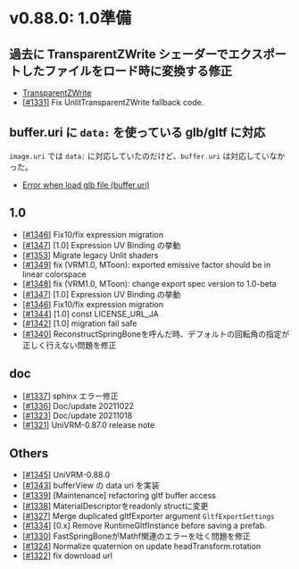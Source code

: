 # v0.88.0: 1.0準備

## 過去に TransparentZWrite シェーダーでエクスポートしたファイルをロード時に変換する修正

* [TransparentZWrite ](/api/material/transparent_zwrite)
* [[\#1331](https://github.com/vrm-c/UniVRM/pull/1331)] Fix UnlitTransparentZWrite fallback code.

## buffer.uri に `data:` を使っている glb/gltf に対応

`image.uri` では `data:` に対応していたのだけど、`buffer.uri` は対応していなかった。

* [Error when load glb file (buffer.uri)](https://github.com/vrm-c/UniVRM/issues/1326)

## 1.0
* [[\#1346](https://github.com/vrm-c/UniVRM/pull/1346)] Fix10/fix expression migration
* [[\#1347](https://github.com/vrm-c/UniVRM/pull/1347)] [1.0] Expression UV Binding の挙動
* [[\#1353](https://github.com/vrm-c/UniVRM/pull/1353)] Migrate legacy Unlit shaders
* [[\#1349](https://github.com/vrm-c/UniVRM/pull/1349)] fix (VRM1.0, MToon): exported emissive factor should be in linear colorspace
* [[\#1348](https://github.com/vrm-c/UniVRM/pull/1348)] fix (VRM1.0, MToon): change export spec version to 1.0-beta
* [[\#1347](https://github.com/vrm-c/UniVRM/pull/1347)] [1.0] Expression UV Binding の挙動
* [[\#1346](https://github.com/vrm-c/UniVRM/pull/1346)] Fix10/fix expression migration
* [[\#1344](https://github.com/vrm-c/UniVRM/pull/1344)] [1.0] const LICENSE_URL_JA
* [[\#1342](https://github.com/vrm-c/UniVRM/pull/1342)] [1.0] migration fail safe
* [[\#1340](https://github.com/vrm-c/UniVRM/pull/1340)] ReconstructSpringBoneを呼んだ時、デフォルトの回転角の指定が正しく行えない問題を修正

## doc
* [[\#1337](https://github.com/vrm-c/UniVRM/pull/1337)] sphinx エラー修正
* [[\#1336](https://github.com/vrm-c/UniVRM/pull/1336)] Doc/update 20211022
* [[\#1323](https://github.com/vrm-c/UniVRM/pull/1323)] Doc/update 20211018
* [[\#1321](https://github.com/vrm-c/UniVRM/pull/1321)] UniVRM-0.87.0 release note

## Others
* [[\#1345](https://github.com/vrm-c/UniVRM/pull/1345)] UniVRM-0.88.0
* [[\#1343](https://github.com/vrm-c/UniVRM/pull/1343)] bufferView の data uri を実装
* [[\#1339](https://github.com/vrm-c/UniVRM/pull/1339)] [Maintenance] refactoring gltf buffer access
* [[\#1338](https://github.com/vrm-c/UniVRM/pull/1338)] MaterialDescriptorをreadonly structに変更
* [[\#1327](https://github.com/vrm-c/UniVRM/pull/1327)] Merge duplicated gltfExporter argument `GltfExportSettings`
* [[\#1334](https://github.com/vrm-c/UniVRM/pull/1334)] [0.x] Remove RuntimeGltfInstance before saving a prefab.
* [[\#1330](https://github.com/vrm-c/UniVRM/pull/1330)] FastSpringBoneがMathf関連のエラーを吐く問題を修正
* [[\#1324](https://github.com/vrm-c/UniVRM/pull/1324)] Normalize quaternion on update headTransform.rotation
* [[\#1322](https://github.com/vrm-c/UniVRM/pull/1322)] fix download url
